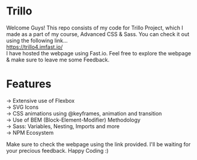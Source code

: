 # Trillo
Welcome Guys! This repo consists of my code for Trillo Project, which I made as a part of my course, Advanced CSS & Sass. You can check it out using the following link...  
https://trillo4.imfast.io/  
I have hosted the webpage using Fast.io. Feel free to explore the webpage & make sure to leave me some Feedback.
# Features
-> Extensive use of Flexbox  
-> SVG Icons  
-> CSS animations using @keyframes, animation and transition  
-> Use of BEM (Block-Element-Modifier) Methodology  
-> Sass: Variables, Nesting, Imports and more  
-> NPM Ecosystem  

Make sure to check the webpage using the link provided. I'll be waiting for your precious feedback.
Happy Coding :)


